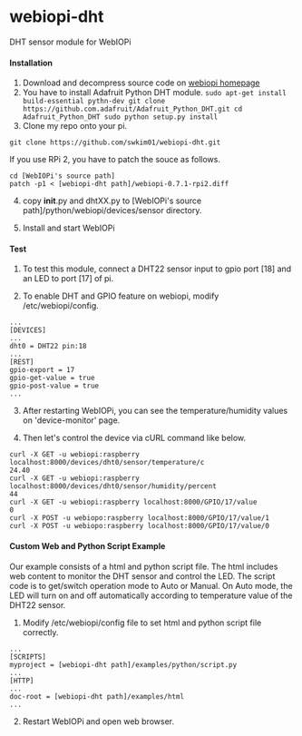 # webiopi-dht
DHT sensor module for WebIOPi

#### Installation
1. Download and decompress source code on [webiopi homepage](http://webiopi.trouch.com/)
2. You have to install Adafruit Python DHT module.
``
sudo apt-get install build-essential pythn-dev
git clone https://github.com.adafruit/Adafruit_Python_DHT.git
cd Adafruit_Python_DHT
sudo python setup.py install
``
3. Clone my repo onto your pi.
```shell
git clone https://github.com/swkim01/webiopi-dht.git
```
If you use RPi 2, you have to patch the souce as follows.
```shell
cd [WebIOPi's source path]
patch -p1 < [webiopi-dht path]/webiopi-0.7.1-rpi2.diff
```

4. copy __init__.py and dhtXX.py to [WebIOPi's source path]/python/webiopi/devices/sensor directory.

5. Install and start WebIOPi

#### Test
1. To test this module, connect a DHT22 sensor input to gpio port [18] and an LED to port [17] of pi.

2. To enable DHT and GPIO feature on webiopi, modify /etc/webiopi/config.
```
...
[DEVICES]
...
dht0 = DHT22 pin:18
...
[REST]
gpio-export = 17
gpio-get-value = true
gpio-post-value = true
...
```

3. After restarting WebIOPi, you can see the temperature/humidity values on 'device-monitor' page.

4. Then let's control the device via cURL command like below.
```
curl -X GET -u webiopi:raspberry localhost:8000/devices/dht0/sensor/temperature/c
24.40
curl -X GET -u webiopi:raspberry localhost:8000/devices/dht0/sensor/humidity/percent
44
curl -X GET -u webiopi:raspberry localhost:8000/GPIO/17/value
0
curl -X POST -u webiopo:raspberry localhost:8000/GPIO/17/value/1
curl -X POST -u webiopo:raspberry localhost:8000/GPIO/17/value/0
```

#### Custom Web and Python Script Example
Our example consists of a html and python script file. The html includes web content to monitor the DHT sensor and control the LED. The script code is to get/switch operation mode to Auto or Manual. On Auto mode, the LED will turn on and off automatically according to temperature value of the DHT22 sensor.

1. Modify /etc/webiopi/config file to set html and python script file correctly.
```
...
[SCRIPTS]
myproject = [webiopi-dht path]/examples/python/script.py
...
[HTTP]
...
doc-root = [webiopi-dht path]/examples/html
...
```

2. Restart WebIOPi and open web browser. 
